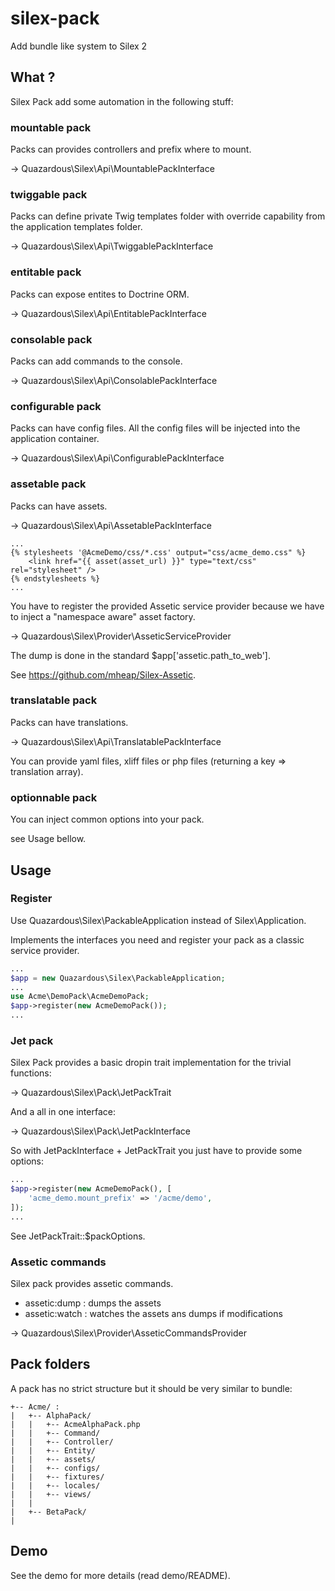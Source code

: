 # silex-pack
Add bundle like system to Silex 2

## What ?

Silex Pack add some automation in the following stuff:

### mountable pack

Packs can provides controllers and prefix where to mount.

-> Quazardous\Silex\Api\MountablePackInterface

### twiggable pack

Packs can define private Twig templates folder with override capability from the application templates folder.

-> Quazardous\Silex\Api\TwiggablePackInterface

### entitable pack

Packs can expose entites to Doctrine ORM.

-> Quazardous\Silex\Api\EntitablePackInterface

### consolable pack

Packs can add commands to the console.

-> Quazardous\Silex\Api\ConsolablePackInterface

### configurable pack

Packs can have config files. All the config files will be injected into the application container.

-> Quazardous\Silex\Api\ConfigurablePackInterface

### assetable pack

Packs can have assets.

-> Quazardous\Silex\Api\AssetablePackInterface

```twig
...
{% stylesheets '@AcmeDemo/css/*.css' output="css/acme_demo.css" %}
    <link href="{{ asset(asset_url) }}" type="text/css" rel="stylesheet" />
{% endstylesheets %}
...

```

You have to register the provided Assetic service provider because we have to inject a "namespace aware" asset factory.

-> Quazardous\Silex\Provider\AsseticServiceProvider

The dump is done in the standard $app['assetic.path_to_web'].

See https://github.com/mheap/Silex-Assetic.

### translatable pack

Packs can have translations.

-> Quazardous\Silex\Api\TranslatablePackInterface

You can provide yaml files, xliff files or php files (returning a key => translation array).


### optionnable pack

You can inject common options into your pack.

see Usage bellow.


## Usage

### Register

Use Quazardous\Silex\PackableApplication instead of Silex\Application.

Implements the interfaces you need and register your pack as a classic service provider.

```php
...
$app = new Quazardous\Silex\PackableApplication;
...
use Acme\DemoPack\AcmeDemoPack;
$app->register(new AcmeDemoPack());
...
```

### Jet pack

Silex Pack provides a basic dropin trait implementation for the trivial functions:

-> Quazardous\Silex\Pack\JetPackTrait

And a all in one interface:

-> Quazardous\Silex\Pack\JetPackInterface

So with JetPackInterface + JetPackTrait you just have to provide some options: 


```php
...
$app->register(new AcmeDemoPack(), [
    'acme_demo.mount_prefix' => '/acme/demo',
]);
...
```

See JetPackTrait::$packOptions.


### Assetic commands

Silex pack provides assetic commands.

- assetic:dump : dumps the assets
- assetic:watch : watches the assets ans dumps if modifications

-> Quazardous\Silex\Provider\AsseticCommandsProvider


## Pack folders

A pack has no strict structure but it should be very similar to bundle:

```
+-- Acme/ :
|   +-- AlphaPack/
|   |   +-- AcmeAlphaPack.php
|   |   +-- Command/
|   |   +-- Controller/
|   |   +-- Entity/
|   |   +-- assets/
|   |   +-- configs/
|   |   +-- fixtures/
|   |   +-- locales/
|   |   +-- views/
|   |
|   +-- BetaPack/
|
```

## Demo

See the demo for more details (read demo/README).
